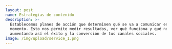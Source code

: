 ```yaml
---
layout: post
name: Estrategias de contenido
description: >-
  Establecemos planes de acción que determinen qué se va a comunicar en cada
  momento. Esto nos permite medir resultados, ver qué funciona y qué no;
  aumentando así el éxito y la conversión de tus canales sociales.
image: /img/upload/service_1.png
---
```


